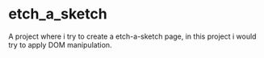 # etch_a_sketch

A project where i try to create a etch-a-sketch page, in this project i would try to apply DOM manipulation.